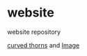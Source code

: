 # website
website repository

[curved thorns](https://lekstm.github.io/sketches/sketch_210518d_curved_thorns/index.html) and [Image](src)
